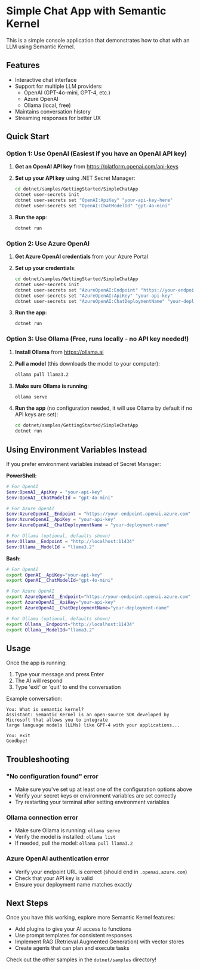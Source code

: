 # Simple Chat App with Semantic Kernel

This is a simple console application that demonstrates how to chat with an LLM using Semantic Kernel.

## Features

- Interactive chat interface
- Support for multiple LLM providers:
  - OpenAI (GPT-4o-mini, GPT-4, etc.)
  - Azure OpenAI
  - Ollama (local, free)
- Maintains conversation history
- Streaming responses for better UX

## Quick Start

### Option 1: Use OpenAI (Easiest if you have an OpenAI API key)

1. **Get an OpenAI API key** from https://platform.openai.com/api-keys

2. **Set up your API key** using .NET Secret Manager:
   ```bash
   cd dotnet/samples/GettingStarted/SimpleChatApp
   dotnet user-secrets init
   dotnet user-secrets set "OpenAI:ApiKey" "your-api-key-here"
   dotnet user-secrets set "OpenAI:ChatModelId" "gpt-4o-mini"
   ```

3. **Run the app**:
   ```bash
   dotnet run
   ```

### Option 2: Use Azure OpenAI

1. **Get Azure OpenAI credentials** from your Azure Portal

2. **Set up your credentials**:
   ```bash
   cd dotnet/samples/GettingStarted/SimpleChatApp
   dotnet user-secrets init
   dotnet user-secrets set "AzureOpenAI:Endpoint" "https://your-endpoint.openai.azure.com"
   dotnet user-secrets set "AzureOpenAI:ApiKey" "your-api-key"
   dotnet user-secrets set "AzureOpenAI:ChatDeploymentName" "your-deployment-name"
   ```

3. **Run the app**:
   ```bash
   dotnet run
   ```

### Option 3: Use Ollama (Free, runs locally - no API key needed!)

1. **Install Ollama** from https://ollama.ai

2. **Pull a model** (this downloads the model to your computer):
   ```bash
   ollama pull llama3.2
   ```

3. **Make sure Ollama is running**:
   ```bash
   ollama serve
   ```

4. **Run the app** (no configuration needed, it will use Ollama by default if no API keys are set):
   ```bash
   cd dotnet/samples/GettingStarted/SimpleChatApp
   dotnet run
   ```

## Using Environment Variables Instead

If you prefer environment variables instead of Secret Manager:

**PowerShell:**
```powershell
# For OpenAI
$env:OpenAI__ApiKey = "your-api-key"
$env:OpenAI__ChatModelId = "gpt-4o-mini"

# For Azure OpenAI
$env:AzureOpenAI__Endpoint = "https://your-endpoint.openai.azure.com"
$env:AzureOpenAI__ApiKey = "your-api-key"
$env:AzureOpenAI__ChatDeploymentName = "your-deployment-name"

# For Ollama (optional, defaults shown)
$env:Ollama__Endpoint = "http://localhost:11434"
$env:Ollama__ModelId = "llama3.2"
```

**Bash:**
```bash
# For OpenAI
export OpenAI__ApiKey="your-api-key"
export OpenAI__ChatModelId="gpt-4o-mini"

# For Azure OpenAI
export AzureOpenAI__Endpoint="https://your-endpoint.openai.azure.com"
export AzureOpenAI__ApiKey="your-api-key"
export AzureOpenAI__ChatDeploymentName="your-deployment-name"

# For Ollama (optional, defaults shown)
export Ollama__Endpoint="http://localhost:11434"
export Ollama__ModelId="llama3.2"
```

## Usage

Once the app is running:

1. Type your message and press Enter
2. The AI will respond
3. Type 'exit' or 'quit' to end the conversation

Example conversation:
```
You: What is semantic kernel?
Assistant: Semantic Kernel is an open-source SDK developed by Microsoft that allows you to integrate 
large language models (LLMs) like GPT-4 with your applications...

You: exit
Goodbye!
```

## Troubleshooting

### "No configuration found" error
- Make sure you've set up at least one of the configuration options above
- Verify your secret keys or environment variables are set correctly
- Try restarting your terminal after setting environment variables

### Ollama connection error
- Make sure Ollama is running: `ollama serve`
- Verify the model is installed: `ollama list`
- If needed, pull the model: `ollama pull llama3.2`

### Azure OpenAI authentication error
- Verify your endpoint URL is correct (should end in `.openai.azure.com`)
- Check that your API key is valid
- Ensure your deployment name matches exactly

## Next Steps

Once you have this working, explore more Semantic Kernel features:
- Add plugins to give your AI access to functions
- Use prompt templates for consistent responses
- Implement RAG (Retrieval Augmented Generation) with vector stores
- Create agents that can plan and execute tasks

Check out the other samples in the `dotnet/samples` directory!
